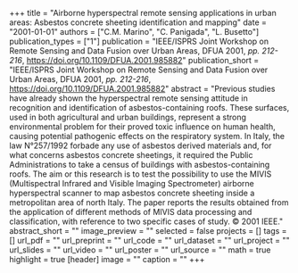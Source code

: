 +++
title = "Airborne hyperspectral remote sensing applications in urban areas: Asbestos concrete sheeting identification and mapping"
date = "2001-01-01"
authors = ["C.M. Marino", "C. Panigada", "L. Busetto"]
publication_types = ["1"]
publication = "IEEE/ISPRS Joint Workshop on Remote Sensing and Data Fusion over Urban Areas, DFUA 2001, _pp. 212-216_, https://doi.org/10.1109/DFUA.2001.985882"
publication_short = "IEEE/ISPRS Joint Workshop on Remote Sensing and Data Fusion over Urban Areas, DFUA 2001, _pp. 212-216_, https://doi.org/10.1109/DFUA.2001.985882"
abstract = "Previous studies have already shown the hyperspectral remote sensing attitude in recognition and identification of asbestos-containing roofs. These surfaces, used in both agricultural and urban buildings, represent a strong environmental problem for their proved toxic influence on human health, causing potential pathogenic effects on the respiratory system. In Italy, the law N°257/1992 forbade any use of asbestos derived materials and, for what concerns asbestos concrete sheetings, it required the Public Administrations to take a census of buildings with asbestos-containing roofs. The aim or this research is to test the possibility to use the MIVIS (Multispectral Infrared and Visible Imaging Spectrometer) airborne hyperspectral scanner to map asbestos concrete sheeting inside a metropolitan area of north Italy. The paper reports the results obtained from the application of different methods of MIVIS data processing and classification, with reference to two specific cases of study. © 2001 IEEE."
abstract_short = ""
image_preview = ""
selected = false
projects = []
tags = []
url_pdf = ""
url_preprint = ""
url_code = ""
url_dataset = ""
url_project = ""
url_slides = ""
url_video = ""
url_poster = ""
url_source = ""
math = true
highlight = true
[header]
image = ""
caption = ""
+++
